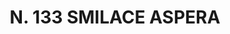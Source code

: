 ---
title: "N. 133 SMILACE ASPERA"
plant-name: "N. 133"
plant-number: "133"
plant-img1: "/assets/img/plant133_verso.jpg"
plant-img2: "/assets/img/plant133.jpg"
plant-xml: "/assets/xml/plant133.xml"
plant-title: "N. 133 SMILACE ASPERA"
plant-taxon-link: ""
plant-taxon-content: ""
layout: single-xml
---